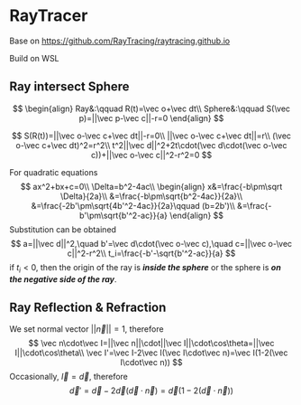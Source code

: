 # RayTracer

Base on https://github.com/RayTracing/raytracing.github.io

Build on WSL

## Ray intersect Sphere

$$
\begin{align}
Ray&:\qquad R(t)=\vec o+\vec dt\\
Sphere&:\qquad S(\vec p)=||\vec p-\vec c||-r=0
\end{align}
$$

$$
S(R(t))=||\vec o-\vec c+\vec dt||-r=0\\
||\vec o-\vec c+\vec dt||=r\\
(\vec o-\vec c+\vec dt)^2=r^2\\
t^2||\vec d||^2+2t\cdot(\vec d\cdot(\vec o-\vec c))+||\vec o-\vec c||^2-r^2=0
$$

For quadratic equations
$$
ax^2+bx+c=0\\
\Delta=b^2-4ac\\
\begin{align}
x&=\frac{-b\pm\sqrt \Delta}{2a}\\
&=\frac{-b\pm\sqrt{b^2-4ac}}{2a}\\
&=\frac{-2b'\pm\sqrt{4b'^2-4ac}}{2a}\qquad (b=2b')\\
&=\frac{-b'\pm\sqrt{b'^2-ac}}{a}
\end{align}
$$
Substitution can be obtained
$$
a=||\vec d||^2,\quad b'=\vec d\cdot(\vec o-\vec c),\quad c=||\vec o-\vec c||^2-r^2\\
t_i=\frac{-b'-\sqrt{b'^2-ac}}{a}
$$
if $t_i<0$, then the origin of the ray is ***inside the sphere*** or the sphere is ***on the negative side of the ray***.

## Ray Reflection & Refraction

We set normal vector $||\vec n||=1$, therefore
$$
\vec n\cdot\vec I=||\vec n||\cdot||\vec I||\cdot\cos\theta=||\vec I||\cdot\cos\theta\\
\vec I'=\vec I-2\vec I(\vec I\cdot\vec n)=\vec I(1-2(\vec I\cdot\vec n))
$$
Occasionally, $\vec I=\vec d$, therefore
$$
\vec d'=\vec d-2\vec d(\vec d\cdot\vec n)=\vec d(1-2(\vec d\cdot \vec n))
$$
